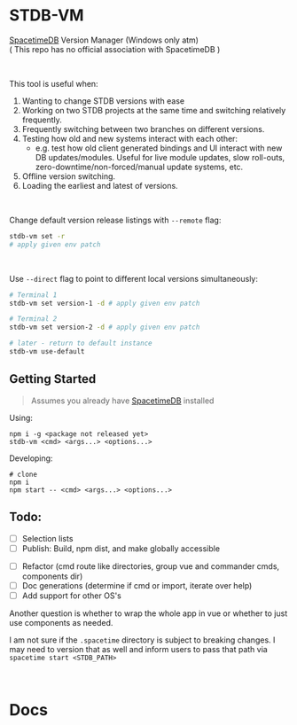 # STDB-VM
[SpacetimeDB](https://spacetimedb.com/) Version Manager (Windows only atm)<br/>
( This repo has no official association with SpacetimeDB )

<br/>

This tool is useful when:
1. Wanting to change STDB versions with ease
2. Working on two STDB projects at the same time and switching relatively frequently.
3. Frequently switching between two branches on different versions.
4. Testing how old and new systems interact with each other: 
    - e.g. test how old client generated bindings and UI interact with new DB updates/modules. Useful for live module updates, slow roll-outs, zero-downtime/non-forced/manual update systems, etc.
5. Offline version switching.
6. Loading the earliest and latest of versions.

<br/>

Change default version release listings with `--remote` flag:
```sh
stdb-vm set -r
# apply given env patch
```

<br/>

Use `--direct` flag to point to different local versions simultaneously:
```sh
# Terminal 1
stdb-vm set version-1 -d # apply given env patch

# Terminal 2
stdb-vm set version-2 -d # apply given env patch

# later - return to default instance
stdb-vm use-default 
```

## Getting Started

> Assumes you already have [SpacetimeDB](https://spacetimedb.com/install) installed

Using:
```shell
npm i -g <package not released yet>
stdb-vm <cmd> <args...> <options...>
```
<!--https://stackoverflow.com/a/39217735-->

Developing:
```shell
# clone
npm i
npm start -- <cmd> <args...> <options...>
```


## Todo:
- [ ] Selection lists
- [ ] Publish: Build, npm dist, and make globally accessible 
<!-- https://blog.logrocket.com/building-typescript-cli-node-js-commander/#making-cli-globally-accessible -->
<!--https://stackoverflow.com/a/39217735-->
- [ ] Refactor (cmd route like directories, group vue and commander cmds, components dir)
- [ ] Doc generations (determine if cmd or import, iterate over help)
- [ ] Add support for other OS's

Another question is whether to wrap the whole app in vue
or whether to just use components as needed.

I am not sure if the `.spacetime` directory is subject to breaking changes.
I may need to version that as well and inform users to pass that path via `spacetime start <STDB_PATH>`

<br/>

# Docs
<!--Insert Generated Docs Below-->